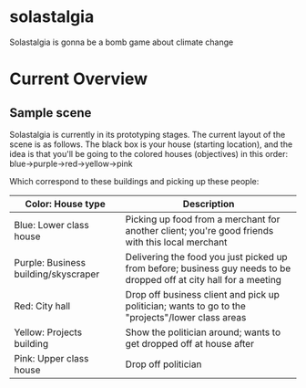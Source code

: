 # solastalgia
Solastalgia is gonna be a bomb game about climate change

# Current Overview
## Sample scene
Solastalgia is currently in its prototyping stages. The current layout of the scene is as follows. The black box is your house (starting location), and the idea is that you'll be going to the colored houses (objectives) in this order: blue->purple->red->yellow->pink

Which correspond to these buildings and picking up these people:

| Color: House type       | Description |
| ----------------------- | ------------------------------------------------------------------------------------------------ |
| Blue: Lower class house | Picking up food from a merchant for another client; you're good friends with this local merchant |
| Purple: Business building/skyscraper | Delivering the food you just picked up from before; business guy needs to be dropped off at city hall for a meeting |
| Red: City hall | Drop off business client and pick up politician; wants to go to the "projects"/lower class areas |
| Yellow: Projects building | Show the politician around; wants to get dropped off at house after |
| Pink: Upper class house | Drop off politician |